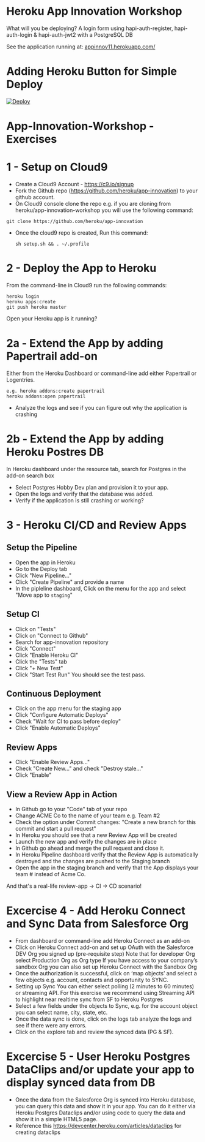 # Heroku App Innovation Workshop
What will you be deploying? 
A login form using hapi-auth-register, hapi-auth-login &amp; hapi-auth-jwt2 with a PostgreSQL DB

See the application running at: 
<a href="https://appinnov11.herokuapp.com/login" target="_blank"> appinnov11.herokuapp.com/ </a>

# Adding Heroku Button for Simple Deploy
<a href="https://heroku.com/deploy">
  <img src="https://www.herokucdn.com/deploy/button.svg" alt="Deploy">
</a>


# App-Innovation-Workshop - Exercises

# 1 - Setup on Cloud9
- Create a Cloud9 Account - https://c9.io/signup
- Fork the Github repo (https://github.com/heroku/app-innovation) to your github account.
- On Cloud9 console clone the repo e.g. if you are cloning from heroku/app-innovation-workshop you will use the following command:
```
git clone https://github.com/heroku/app-innovation
```
- Once the cloud9 repo is created, Run this command:
  ```
  sh setup.sh && . ~/.profile
  ```

  
# 2 - Deploy the App to Heroku
From the command-line in Cloud9 run the following commands:
```
heroku login
heroku apps:create
git push heroku master
```
Open your Heroku app is it running? 

# 2a - Extend the App by adding Papertrail add-on
Either from the Heroku Dashboard or command-line add either Papertrail or Logentries. 
```
e.g. heroku addons:create papertrail
heroku addons:open papertrail
```
- Analyze the logs and see if you can figure out why the application is crashing

# 2b - Extend the App by adding Heroku Postres DB
In Heroku dashboard under the resource tab, search for Postgres in the add-on search box
- Select Postgres Hobby Dev plan and provision it to your app.
- Open the logs and verify that the database was added.
- Verify if the application is still crashing or working?


# 3 - Heroku CI/CD and Review Apps
## Setup the Pipeline
- Open the app in Heroku
- Go to the Deploy tab
- Click "New Pipeline..."
- Click "Create Pipeline" and provide a name
- In the pipleline dashboard, Click on the menu for the app and select "Move app to `staging`"

## Setup CI
- Click on "Tests"
- Click on "Connect to Github"
- Search for app-innovation repository
- Click "Connect"
- Click "Enable Heroku CI"
- Click the "Tests" tab
- Click "+ New Test"
- Click "Start Test Run"
You should see the test pass.

## Continuous Deployment
- Click on the app menu for the staging app
- Click "Configure Automatic Deploys"
- Check "Wait for CI to pass before deploy"
- Click "Enable Automatic Deploys"

## Review Apps
- Click "Enable Review Apps..."
- Check "Create New..." and check "Destroy stale..."
- Click "Enable"

## View a Review App in Action
- In Github go to your "Code" tab of your repo
- Change ACME Co to the name of your team e.g. Team #2
- Check the option under Commit changes: "Create a new branch for this commit and start a pull request"
- In Heroku you should see that a new Review App will be created
- Launch the new app and verify the changes are in place
- In Github go ahead and merge the pull request and close it.
- In Heroku Pipeline dashboard verify that the Review App is automatically destroyed and the changes are pushed to the Staging branch
- Open the app in the staging branch and verify that the App displays your team # instead of Acme Co.

And that's a real-life review-app -> CI -> CD scenario!

# Excercise 4 - Add Heroku Connect and Sync Data from Salesforce Org
- From dashboard or command-line add Heroku Connect as an add-on
- Click on Heroku Connect add-on and set up OAuth with the Salesforce DEV Org you signed up (pre-requisite step)
    Note that for developer Org select Production Org as Org type
    If you have access to your company’s sandbox Org you can also set up Heroku Connect with the Sandbox Org
- Once the authorization is successful, click on ‘map objects’ and select a few objects e.g. account, contacts and opportunity to SYNC.
- Setting up Sync 
    You can either select polling (2 minutes to 60 minutes) or streaming API. For this exercise we recommend using Streaming API to highlight near realtime sync from SF to Heroku Postgres
- Select a few fields under the objects to Sync, e.g. for the account object you can select name, city, state, etc.
- Once the data sync is done, click on the logs tab analyze the logs and see if there were any errors. 
- Click on the explore tab and review the synced data (PG & SF).

# Excercise 5 - User Heroku Postgres DataClips and/or update your app to display synced data from DB
- Once the data from the Salesforce Org is synced into Heroku database, you can query this data and show it in your app. You can do it either via Heroku Postgres Dataclips and/or using code to query the data and show it in a simple HTML5 page.
- Reference this https://devcenter.heroku.com/articles/dataclips for creating dataclips

